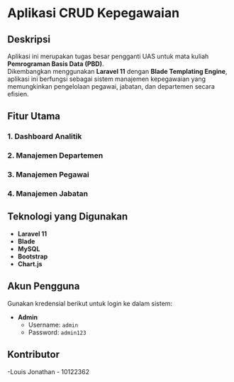# **Aplikasi CRUD Kepegawaian**

## **Deskripsi**
Aplikasi ini merupakan tugas besar pengganti UAS untuk mata kuliah **Pemrograman Basis Data (PBD)**.  
Dikembangkan menggunakan **Laravel 11** dengan **Blade Templating Engine**, aplikasi ini berfungsi sebagai sistem manajemen kepegawaian yang memungkinkan pengelolaan pegawai, jabatan, dan departemen secara efisien.  

## **Fitur Utama**
### **1. Dashboard Analitik**
### **2. Manajemen Departemen**
### **3. Manajemen Pegawai** 
### **4. Manajemen Jabatan**

## **Teknologi yang Digunakan**
- **Laravel 11** 
- **Blade** 
- **MySQL** 
- **Bootstrap** 
- **Chart.js** 

## Akun Pengguna
Gunakan kredensial berikut untuk login ke dalam sistem:
- **Admin**
  - Username: `admin`
  - Password: `admin123`

## Kontributor
-Louis Jonathan - 10122362
